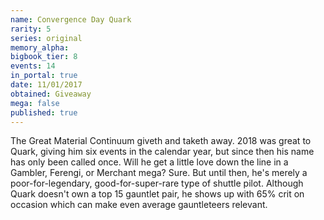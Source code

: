 ```yaml
---
name: Convergence Day Quark
rarity: 5
series: original
memory_alpha:
bigbook_tier: 8
events: 14
in_portal: true
date: 11/01/2017
obtained: Giveaway
mega: false
published: true
---
```


The Great Material Continuum giveth and taketh away. 2018 was great to Quark, giving him six events in the calendar year, but since then his name has only been called once. Will he get a little love down the line in a Gambler, Ferengi, or Merchant mega? Sure. But until then, he's merely a poor-for-legendary, good-for-super-rare type of shuttle pilot. Although Quark doesn't own a top 15 gauntlet pair, he shows up with 65% crit on occasion which can make even average gauntleteers relevant.
